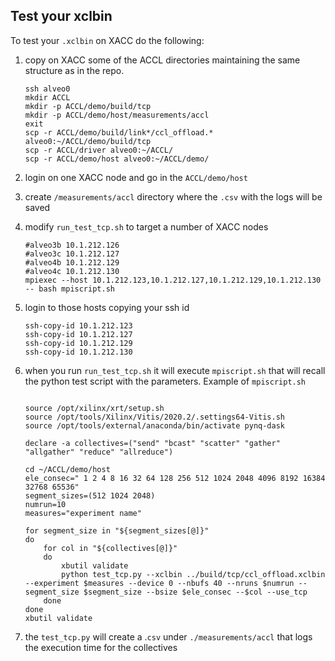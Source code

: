 ## Test your xclbin
To test your `.xclbin` on XACC do the following:
1. copy on XACC some of the ACCL directories maintaining the same structure as in the repo.
    ```
    ssh alveo0
    mkdir ACCL
    mkdir -p ACCL/demo/build/tcp
    mkdir -p ACCL/demo/host/measurements/accl
    exit
    scp -r ACCL/demo/build/link*/ccl_offload.* alveo0:~/ACCL/demo/build/tcp
    scp -r ACCL/driver alveo0:~/ACCL/
    scp -r ACCL/demo/host alveo0:~/ACCL/demo/
    ```
1.  login on one XACC node and go in the ``ACCL/demo/host``
1.  create  ``/measurements/accl`` directory where the ``.csv`` with the logs will be saved
1.  modify ``run_test_tcp.sh`` to target a number of XACC nodes

    ```
    #alveo3b 10.1.212.126
    #alveo3c 10.1.212.127
    #alveo4b 10.1.212.129
    #alveo4c 10.1.212.130 
    mpiexec --host 10.1.212.123,10.1.212.127,10.1.212.129,10.1.212.130 -- bash mpiscript.sh
    ```

1.  login to those hosts copying your ssh id 

    ```
    ssh-copy-id 10.1.212.123
    ssh-copy-id 10.1.212.127
    ssh-copy-id 10.1.212.129
    ssh-copy-id 10.1.212.130
    ```

1. when you run ``run_test_tcp.sh`` it will execute ``mpiscript.sh`` that will recall the python test script with the parameters. Example of ``mpiscript.sh``

    ```
    
    source /opt/xilinx/xrt/setup.sh
    source /opt/tools/Xilinx/Vitis/2020.2/.settings64-Vitis.sh
    source /opt/tools/external/anaconda/bin/activate pynq-dask

    declare -a collectives=("send" "bcast" "scatter" "gather" "allgather" "reduce" "allreduce")

    cd ~/ACCL/demo/host
    ele_consec=" 1 2 4 8 16 32 64 128 256 512 1024 2048 4096 8192 16384 32768 65536"
    segment_sizes=(512 1024 2048)
    numrun=10
    measures="experiment name"

    for segment_size in "${segment_sizes[@]}"
    do
        for col in "${collectives[@]}"
        do
            xbutil validate
            python test_tcp.py --xclbin ../build/tcp/ccl_offload.xclbin --experiment $measures --device 0 --nbufs 40 --nruns $numrun --segment_size $segment_size --bsize $ele_consec --$col --use_tcp
        done
    done
    xbutil validate

    ```

1. the ``test_tcp.py`` will create a .``csv`` under ``./measurements/accl`` that logs the execution time for the collectives



